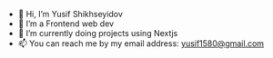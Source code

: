 - 👋 Hi, I’m Yusif Shikhseyidov
- 👀 I’m a Frontend web dev 
- 🌱 I’m currently doing projects using Nextjs
- 📫 You can reach me by my email address: yusif1580@gmail.com

<!---
YusifShikhseyidov/YusifShikhseyidov is a ✨ special ✨ repository because its `README.md` (this file) appears on your GitHub profile.
You can click the Preview link to take a look at your changes.
--->
